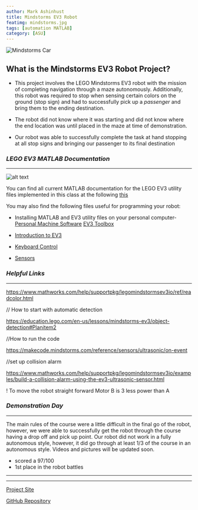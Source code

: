 ```yaml
---
author: Mark Ashinhust  
title: Mindstorms EV3 Robot
featimg: mindstorms.jpg
tags: [automation MATLAB]
category: [ASU]
---
```


![Mindstorms Car](https://external-content.duckduckgo.com/iu/?u=https%3A%2F%2Fcdn.shopify.com%2Fs%2Ffiles%2F1%2F1402%2F8033%2Fproducts%2Fcompetitionmodel1_copy_200x200.jpg%3Fv%3D1533058720&f=1&nofb=1 "MindstormsEV3 Robot")

## What is the Mindstorms EV3 Robot Project?

* This project involves the LEGO Mindstorms EV3 robot with the mission of completing navigation through a maze autonomously. Additionally, this robot was required to stop when sensing certain colors on the ground (stop sign) and had to successfully pick up a *passenger* and bring them to the ending destination. 

* The robot did not know where it was starting and did not know where the end location was until placed in the maze at time of demonstration.

* Our robot was able to successfully complete the task at hand stopping at all stop signs and bringing our passenger to its final destination

### *LEGO EV3 MATLAB Documentation*
---

![alt text](https://external-content.duckduckgo.com/iu/?u=https%3A%2F%2Fyt3.ggpht.com%2Fa-%2FAAuE7mDJmHRDL4dE287mAkKkx6usagWNcF8rg5yQbg%3Ds100-mo-c-c0xffffffff-rj-k-no&f=1&nofb=1)

You can find all current MATLAB documentation for the LEGO EV3 utility files implemented in this class at the following [this](https://sites.google.com/a/asu.edu/fse100-cse-wiki/ev3-matlab-library-documentation)

You may also find the following files useful for programming your robot:

* Installing MATLAB and EV3 utility files on your personal computer-
[Personal Machine Software](https://github.com/Markay12/mindstormsEV3/blob/master/Personal%20Machine%20Software%20Install.pdf)
[EV3 Toolbox](https://github.com/Markay12/mindstormsEV3/blob/master/EV3_Toolbox.zip)

* [Introduction to EV3](https://github.com/Markay12/mindstormsEV3/blob/master/Introduction%20to%20EV3.pdf)

* [Keyboard Control](https://github.com/Markay12/mindstormsEV3/blob/master/Keyboard%20Control.pdf)

* [Sensors](https://github.com/Markay12/mindstormsEV3/blob/master/Sensors.pdf)


### *Helpful Links*
----------------------

https://www.mathworks.com/help/supportpkg/legomindstormsev3io/ref/readcolor.html


// How to start with automatic detection

https://education.lego.com/en-us/lessons/mindstorms-ev3/object-detection#Planitem2

//How to run the code

https://makecode.mindstorms.com/reference/sensors/ultrasonic/on-event

//set up collision alarm

https://www.mathworks.com/help/supportpkg/legomindstormsev3io/examples/build-a-collision-alarm-using-the-ev3-ultrasonic-sensor.html

! To move the robot straight forward Motor B is 3 less power than A


### *_Demonstration Day_*
---

The main rules of the course were a little difficult in the final go of the robot, however, we were able to successfully get the robot through the course having a drop off and pick up point. Our robot did not work in a fully autonomous style, however, it did go through at least 1/3 of the course in an autonomous style. Videos and pictures will be updated soon.

* scored a 97/100
* 1st place in the robot battles

---
---

[Project Site](https://www.mindstorm.markinfo.dev/)   


[GitHub Repository](https://github.com/Markay12/mindstormsEV3)  